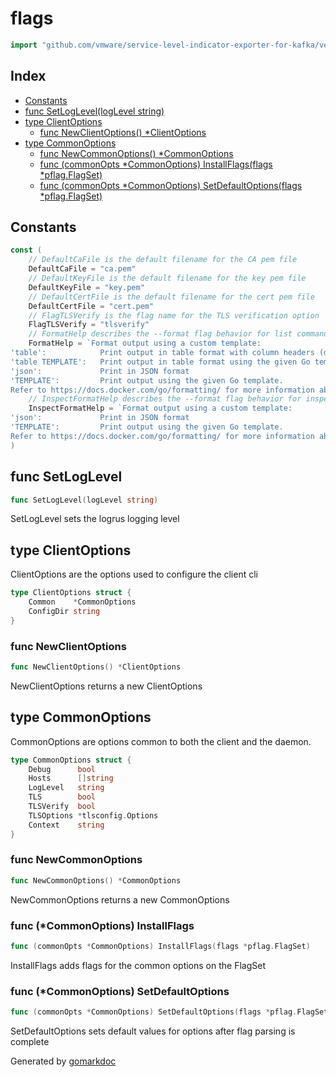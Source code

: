 <!-- Code generated by gomarkdoc. DO NOT EDIT -->

# flags

```go
import "github.com/vmware/service-level-indicator-exporter-for-kafka/vendor/github.com/docker/cli/cli/flags"
```

## Index

- [Constants](<#constants>)
- [func SetLogLevel(logLevel string)](<#func-setloglevel>)
- [type ClientOptions](<#type-clientoptions>)
  - [func NewClientOptions() *ClientOptions](<#func-newclientoptions>)
- [type CommonOptions](<#type-commonoptions>)
  - [func NewCommonOptions() *CommonOptions](<#func-newcommonoptions>)
  - [func (commonOpts *CommonOptions) InstallFlags(flags *pflag.FlagSet)](<#func-commonoptions-installflags>)
  - [func (commonOpts *CommonOptions) SetDefaultOptions(flags *pflag.FlagSet)](<#func-commonoptions-setdefaultoptions>)


## Constants

```go
const (
    // DefaultCaFile is the default filename for the CA pem file
    DefaultCaFile = "ca.pem"
    // DefaultKeyFile is the default filename for the key pem file
    DefaultKeyFile = "key.pem"
    // DefaultCertFile is the default filename for the cert pem file
    DefaultCertFile = "cert.pem"
    // FlagTLSVerify is the flag name for the TLS verification option
    FlagTLSVerify = "tlsverify"
    // FormatHelp describes the --format flag behavior for list commands
    FormatHelp = `Format output using a custom template:
'table':            Print output in table format with column headers (default)
'table TEMPLATE':   Print output in table format using the given Go template
'json':             Print in JSON format
'TEMPLATE':         Print output using the given Go template.
Refer to https://docs.docker.com/go/formatting/ for more information about formatting output with templates`
    // InspectFormatHelp describes the --format flag behavior for inspect commands
    InspectFormatHelp = `Format output using a custom template:
'json':             Print in JSON format
'TEMPLATE':         Print output using the given Go template.
Refer to https://docs.docker.com/go/formatting/ for more information about formatting output with templates`
)
```

## func SetLogLevel

```go
func SetLogLevel(logLevel string)
```

SetLogLevel sets the logrus logging level

## type ClientOptions

ClientOptions are the options used to configure the client cli

```go
type ClientOptions struct {
    Common    *CommonOptions
    ConfigDir string
}
```

### func NewClientOptions

```go
func NewClientOptions() *ClientOptions
```

NewClientOptions returns a new ClientOptions

## type CommonOptions

CommonOptions are options common to both the client and the daemon.

```go
type CommonOptions struct {
    Debug      bool
    Hosts      []string
    LogLevel   string
    TLS        bool
    TLSVerify  bool
    TLSOptions *tlsconfig.Options
    Context    string
}
```

### func NewCommonOptions

```go
func NewCommonOptions() *CommonOptions
```

NewCommonOptions returns a new CommonOptions

### func \(\*CommonOptions\) InstallFlags

```go
func (commonOpts *CommonOptions) InstallFlags(flags *pflag.FlagSet)
```

InstallFlags adds flags for the common options on the FlagSet

### func \(\*CommonOptions\) SetDefaultOptions

```go
func (commonOpts *CommonOptions) SetDefaultOptions(flags *pflag.FlagSet)
```

SetDefaultOptions sets default values for options after flag parsing is complete



Generated by [gomarkdoc](<https://github.com/princjef/gomarkdoc>)
